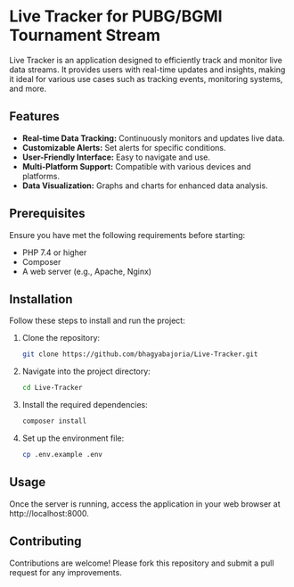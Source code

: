 # Live Tracker for PUBG/BGMI Tournament Stream

Live Tracker is an application designed to efficiently track and monitor live data streams. It provides users with real-time updates and insights, making it ideal for various use cases such as tracking events, monitoring systems, and more.

## Features

- **Real-time Data Tracking:** Continuously monitors and updates live data.
- **Customizable Alerts:** Set alerts for specific conditions.
- **User-Friendly Interface:** Easy to navigate and use.
- **Multi-Platform Support:** Compatible with various devices and platforms.
- **Data Visualization:** Graphs and charts for enhanced data analysis.

## Prerequisites

Ensure you have met the following requirements before starting:
- PHP 7.4 or higher
- Composer
- A web server (e.g., Apache, Nginx)

## Installation

Follow these steps to install and run the project:

1. Clone the repository:
   ```bash
   git clone https://github.com/bhagyabajoria/Live-Tracker.git
   ```
2. Navigate into the project directory:
   ```bash
   cd Live-Tracker
   ```
3. Install the required dependencies:
   ```bash
   composer install
   ```
4. Set up the environment file:
   ```bash
   cp .env.example .env
   ```

## Usage

Once the server is running, access the application in your web browser at http://localhost:8000.

## Contributing

Contributions are welcome! Please fork this repository and submit a pull request for any improvements.